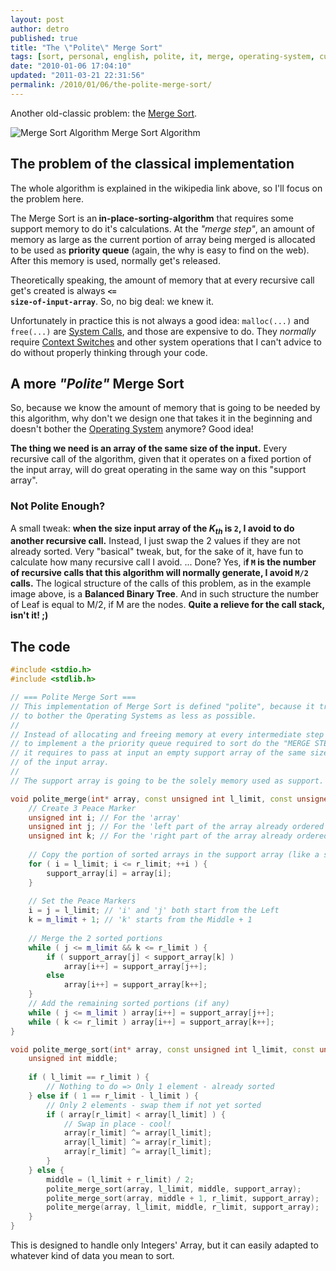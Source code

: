 ```yaml
---
layout: post
author: detro
published: true
title: "The \"Polite\" Merge Sort"
tags: [sort, personal, english, polite, it, merge, operating-system, curiosity, system-call, cool]
date: "2010-01-06 17:04:10"
updated: "2011-03-21 22:31:56"
permalink: /2010/01/06/the-polite-merge-sort/
---
```


Another old-classic problem: the <a href="http://en.wikipedia.org/wiki/Merge_sort">Merge Sort</a>.

<div class="img">
<img src="http://www.personal.kent.edu/~rmuhamma/Algorithms/MyAlgorithms/Sorting/Gifs/mergeSort.gif" alt="Merge Sort Algorithm" />
Merge Sort Algorithm
</div>

## The problem of the classical implementation
The whole algorithm is explained in the wikipedia link above, so I'll focus on the problem here.

The Merge Sort is an<strong> in-place-sorting-algorithm</strong> that requires some support memory to do it's calculations. At the <em>"merge step"</em>, an amount of memory as large as the current portion of array being merged is allocated to be used as <strong>priority queue</strong> (again, the why is easy to find on the web).
After this memory is used, normally get's released.

Theoretically speaking, the amount of memory that at every recursive call get's created is always <strong><code><= size-of-input-array</code></strong>. So, no big deal: we knew it.

Unfortunately in practice this is not always a good idea: <code>malloc(...)</code> and <code>free(...)</code> are <a href="http://en.wikipedia.org/wiki/System_call">System Calls</a>, and those are expensive to do. They <em>normally</em> require <a href="http://en.wikipedia.org/wiki/Context_switch">Context Switches</a> and other system operations that I can't advice to do without properly thinking through your code.

## A more <em>"Polite"</em> Merge Sort
So, because we know the amount of memory that is going to be needed by this algorithm, why don't we design one that takes it in the beginning and doesn't bother the <a href="http://en.wikipedia.org/wiki/Operating_system">Operating System</a> anymore? Good idea!

<strong>The thing we need is an array of the same size of the input.</strong> Every recursive call of the algorithm, given that it operates on a fixed portion of the input array, will do great operating in the same way on this "support array".

### Not Polite Enough?
A small tweak: <strong>when the <strong>size</strong> input array of the <em>K<sub>th</sub></em> is <code>2</code>, I avoid to do another recursive call.</strong> Instead, I just swap the 2 values if they are not already sorted.
Very "basical" tweak, but, for the sake of it, have fun to calculate how many recursive call I avoid.
...
Done? Yes, i<strong>f <code>M</code> is the number of recursive calls that this algorithm will normally generate, I avoid <code>M/2</code> calls.</strong> The logical structure of the calls of this problem, as in the example image above, is a <strong>Balanced Binary Tree</strong>. And in such structure the number of Leaf is equal to M/2, if M are the nodes. <strong>Quite a relieve for the call stack, isn't it! ;)</strong>

## The code

```cpp
#include <stdio.h>
#include <stdlib.h>

// === Polite Merge Sort ===
// This implementation of Merge Sort is defined "polite", because it tries
// to bother the Operating Systems as less as possible.
//
// Instead of allocating and freeing memory at every intermediate step
// to implement a the priority queue required to sort do the "MERGE STEP",
// it requires to pass at input an empty support array of the same size
// of the input array.
//
// The support array is going to be the solely memory used as support.

void polite_merge(int* array, const unsigned int l_limit, const unsigned int m_limit, const unsigned int r_limit, int* support_array) {
    // Create 3 Peace Marker
    unsigned int i; // For the 'array'
    unsigned int j; // For the 'left part of the array already ordered'
    unsigned int k; // For the 'right part of the array already ordered'
    
    // Copy the portion of sorted arrays in the support array (like a static priority queue)
    for ( i = l_limit; i <= r_limit; ++i ) {
        support_array[i] = array[i];
    }
    
    // Set the Peace Markers
    i = j = l_limit; // 'i' and 'j' both start from the Left
    k = m_limit + 1; // 'k' starts from the Middle + 1 
    
    // Merge the 2 sorted portions
    while ( j <= m_limit && k <= r_limit ) {
        if ( support_array[j] < support_array[k] )
            array[i++] = support_array[j++];
        else
            array[i++] = support_array[k++];
    }
    // Add the remaining sorted portions (if any)
    while ( j <= m_limit ) array[i++] = support_array[j++];
    while ( k <= r_limit ) array[i++] = support_array[k++];
}

void polite_merge_sort(int* array, const unsigned int l_limit, const unsigned int r_limit, int* support_array) {
    unsigned int middle;
    
    if ( l_limit == r_limit ) {
        // Nothing to do => Only 1 element - already sorted
    } else if ( 1 == r_limit - l_limit ) {
        // Only 2 elements - swap them if not yet sorted
        if ( array[r_limit] < array[l_limit] ) {
            // Swap in place - cool!
            array[r_limit] ^= array[l_limit];
            array[l_limit] ^= array[r_limit];
            array[r_limit] ^= array[l_limit];
        }
    } else {
        middle = (l_limit + r_limit) / 2;
        polite_merge_sort(array, l_limit, middle, support_array);
        polite_merge_sort(array, middle + 1, r_limit, support_array);
        polite_merge(array, l_limit, middle, r_limit, support_array);
    }
}
```


This is designed to handle only Integers' Array, but it can easily adapted to whatever kind of data you mean to sort.
